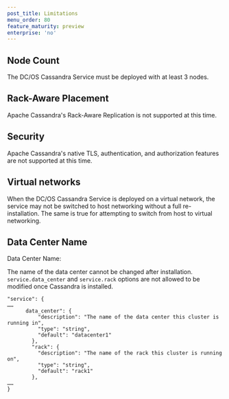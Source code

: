 ```yaml
---
post_title: Limitations
menu_order: 80
feature_maturity: preview
enterprise: 'no'
---
```


## Node Count

The DC/OS Cassandra Service must be deployed with at least 3 nodes.

## Rack-Aware Placement

Apache Cassandra's Rack-Aware Replication is not supported at this time.

## Security

Apache Cassandra's native TLS, authentication, and authorization features are not supported at this time.

## Virtual networks

When the DC/OS Cassandra Service is deployed on a virtual network, the service may not be switched to host networking without a full re-installation. The same is true for attempting to switch from host to virtual networking.

## Data Center Name

Data Center Name:

The name of the data center cannot be changed after installation. `service.data_center` and `service.rack` options are not allowed to be modified once Cassandra is installed. 

```
"service": {
……
      data_center": {
          "description": "The name of the data center this cluster is running in",
          "type": "string",
          "default": "datacenter1"
        },
        "rack": {
          "description": "The name of the rack this cluster is running on",
          "type": "string",
          "default": "rack1"
        },
……
}
```

